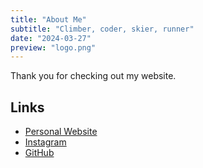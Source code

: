 ```yaml
---
title: "About Me"
subtitle: "Climber, coder, skier, runner"
date: "2024-03-27"
preview: "logo.png"
---
```


Thank you for checking out my website.

## Links

* [Personal Website](/)
* [Instagram](https://instagram.com/danragsdale)
* [GitHub](https://github.com/danragsdale)